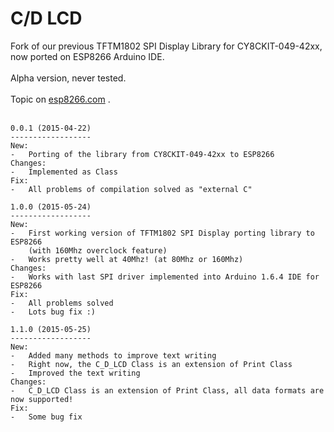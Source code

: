 # C/D LCD
Fork of our previous TFTM1802 SPI Display Library for CY8CKIT-049-42xx, now ported on ESP8266 Arduino IDE.
</br>
</br>
Alpha version, never tested.
</br>
</br>
Topic on <a href="http://goo.gl/Y1xJHQ">esp8266.com</a> .
</br>
</br>

    0.0.1 (2015-04-22)
    ------------------
    New:
    -   Porting of the library from CY8CKIT-049-42xx to ESP8266
    Changes:
    -   Implemented as Class
    Fix:
    -   All problems of compilation solved as "external C"
    
    1.0.0 (2015-05-24)
    ------------------
    New:
    -   First working version of TFTM1802 SPI Display porting library to ESP8266
        (with 160Mhz overclock feature)
    -   Works pretty well at 40Mhz! (at 80Mhz or 160Mhz)
    Changes:
    -   Works with last SPI driver implemented into Arduino 1.6.4 IDE for ESP8266
    Fix:
    -   All problems solved
    -   Lots bug fix :)
    
    1.1.0 (2015-05-25)
    ------------------
    New:
    -   Added many methods to improve text writing
    -   Right now, the C_D_LCD Class is an extension of Print Class
    -   Improved the text writing
    Changes:
    -   C_D_LCD Class is an extension of Print Class, all data formats are now supported!
    Fix:
    -   Some bug fix
    

